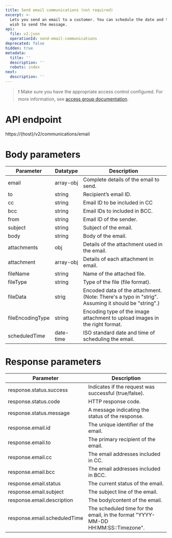 ```yaml
---
title: Send email communications (not required)
excerpt: >-
  Lets you send an email to a customer. You can schedule the date and time you
  wish to send the message.
api:
  file: v2.json
  operationId: send-email-communications
deprecated: false
hidden: true
metadata:
  title: ''
  description: ''
  robots: index
next:
  description: ''
---
```

> ❗️ Make sure you have the appropriate access control configured. For more information, see [access group documentation](https://docs.capillarytech.com/docs/access-group).

# API endpoint

https\://\{host}/v2/communications/email

# Body parameters

| Parameter        | Datatype  | Description                                                                                        |
| ---------------- | --------- | -------------------------------------------------------------------------------------------------- |
| email            | array-obj | Complete details of the email to send.                                                             |
| to               | string    | Recipient’s email ID.                                                                              |
| cc               | string    | Email ID to be included in CC                                                                      |
| bcc              | string    | Email IDs to included in BCC.                                                                      |
| from             | string    | Email ID of the sender.                                                                            |
| subject          | string    | Subject of the email.                                                                              |
| body             | string    | Body of the email.                                                                                 |
| attachments      | obj       | Details of the attachment used in the email.                                                       |
| attachment       | array-obj | Details of each attachment in email.                                                               |
| fileName         | string    | Name of the attached file.                                                                         |
| fileType         | string    | Type of the file (file format).                                                                    |
| fileData         | strig     | Encoded data of the attachment. (Note: There's a typo in "strig". Assuming it should be "string".) |
| fileEncodingType | string    | Encoding type of the image attachment to upload images in the right format.                        |
| scheduledTime    | date-time | ISO standard date and time of scheduling the email.                                                |

# Response parameters

| Parameter                    | Description                                                                      |
| ---------------------------- | -------------------------------------------------------------------------------- |
| response.status.success      | Indicates if the request was successful (true/false).                            |
| response.status.code         | HTTP response code.                                                              |
| response.status.message      | A message indicating the status of the response.                                 |
| response.email.id            | The unique identifier of the email.                                              |
| response.email.to            | The primary recipient of the email.                                              |
| response.email.cc            | The email addresses included in CC.                                              |
| response.email.bcc           | The email addresses included in BCC.                                             |
| response.email.status        | The current status of the email.                                                 |
| response.email.subject       | The subject line of the email.                                                   |
| response.email.description   | The body/content of the email.                                                   |
| response.email.scheduledTime | The scheduled time for the email, in the format "YYYY-MM-DD HH:MM:SS::Timezone". |